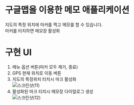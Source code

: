 구글맵을 이용한 메모 애플리케이션
=

지도의 특정 위치에 마커를 찍고 메모를 할 수 있습니다.   
마커를 터치하면 메모장 활성화   

# 구현 UI
1. 메뉴 옵션 버튼(마커 모두 제거, 종료)   
2. GPS 현재 위치로 이동 버튼  
3. 지도의 특정위치 터치시 마크 활성화   
![스크린샷(11)](https://user-images.githubusercontent.com/91239254/172594261-969ab0f1-5fea-493e-bae7-ae2464e936db.png) 
4. 활성화된 마크 터치시 메모장 다이얼로그 생성   
![스크린샷(12)](https://user-images.githubusercontent.com/91239254/172594266-66313326-7a30-44d9-86f6-4879c1f5247c.png)
